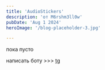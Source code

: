 ```yaml
---
title: 'AudioStickers'
description: 'от M6rshm3ll0w'
pubDate: 'Aug 1 2024'
heroImage: '/blog-placeholder-3.jpg'

---
```

пока пусто

написать боту >>> [tg](https://t.me/asmembot)